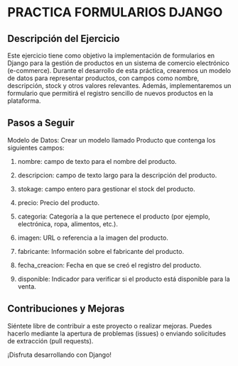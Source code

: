 # PRACTICA FORMULARIOS DJANGO
## Descripción del Ejercicio

Este ejercicio tiene como objetivo la implementación de formularios en Django para la gestión de productos en un sistema de comercio electrónico (e-commerce). Durante el desarrollo de esta práctica, crearemos un modelo de datos para representar productos, con campos como nombre, descripción, stock y otros valores relevantes. Además, implementaremos un formulario que permitirá el registro sencillo de nuevos productos en la plataforma.

## Pasos a Seguir
Modelo de Datos:
Crear un modelo llamado Producto que contenga los siguientes campos:

1. nombre: campo de texto para el nombre del producto.

2. descripcion: campo de texto largo para la descripción del producto.

3. stokage: campo entero para gestionar el stock del producto.

4. precio: Precio del producto.

5. categoria: Categoría a la que pertenece el producto (por ejemplo, electrónica, ropa, alimentos, etc.).

6. imagen: URL o referencia a la imagen del producto.

7. fabricante: Información sobre el fabricante del producto.

8. fecha_creacion: Fecha en que se creó el registro del producto.

9. disponible: Indicador para verificar si el producto está disponible para la venta.

## Contribuciones y Mejoras
Siéntete libre de contribuir a este proyecto o realizar mejoras. Puedes hacerlo mediante la apertura de problemas (issues) o enviando solicitudes de extracción (pull requests).

¡Disfruta desarrollando con Django!
